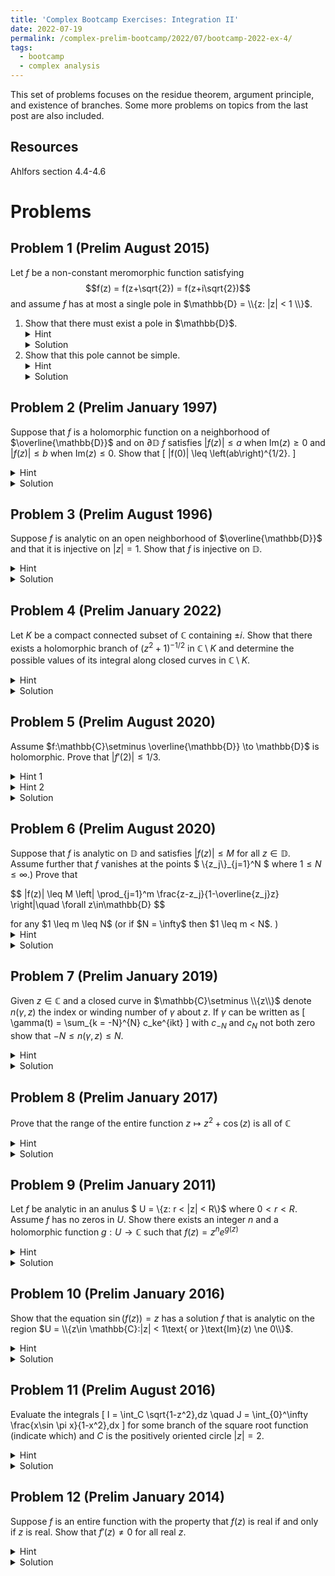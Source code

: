 ```yaml
---
title: 'Complex Bootcamp Exercises: Integration II'
date: 2022-07-19
permalink: /complex-prelim-bootcamp/2022/07/bootcamp-2022-ex-4/
tags:
  - bootcamp
  - complex analysis
---
```


This set of problems focuses on the residue theorem, argument principle, and existence of branches. Some more problems on topics from the last post are also included. 

Resources
------
Ahlfors section 4.4-4.6

Problems
======

Problem 1 (Prelim August 2015)
------
Let $f$ be a non-constant meromorphic function satisfying $$f(z) = f(z+\sqrt{2}) = f(z+i\sqrt{2})$$ and assume $f$ has at most a single pole in $\mathbb{D} = \\{z: |z| < 1 \\}$. 
<ol><li>
Show that there must exist a pole in $\mathbb{D}$. 
<details>
	<summary>Hint</summary>
	If there is no pole in $\mathbb{D}$ how many poles can $f$ have elsewhere?
</details>
<details>
	<summary>Solution</summary>
	Note that we can fit a square in side of $\mathbb{D}$ with sides parallel to the real/imaginary axes and with lengths $\sqrt{2}$. 
	If there is no pole in this square then $f$ is bounded on it. 
	However, since our periods are $\sqrt{2},i\sqrt{2}$ it would then follow that $f$ is bounded on all of $\mathbb{C}$ - hence its entire and by Liouville's theorem must be constant. 
	Therefore, there exists at least one pole in this square contained in $\mathbb{D}$. 
</details>
</li><li>
Show that this pole cannot be simple.
<details>
	<summary>Hint</summary>
	Try integrating along a square with side lengths $\sqrt{2}$. 
</details>
<details>
	<summary>Solution</summary>
	We can parameterize a path along the square from part (a) by $\gamma:[0,1] \to \mathbb{C}$ a piecewise linear function $\gamma$ <br>
	<img src="{{ site.baseurl }}/assets/complex-ex-4/square_contour.png" class="center" alt="Square contour"><br>
	Note that due to the period, the values of $f$ along $\gamma_1$ and $\gamma_2$ are identical, however we are now traversing in the opposite direction so $\gamma_1' = -\gamma_2'$. 
	This gives us the relationship 
	$$ \begin{align*} \int_{\gamma_2} f\,dz &= \int_{0}^{1/4} \gamma'_2(t+1/2) f(\gamma_2(t+1/2))\,dt \\&= -\int_{1/4}^0 \gamma_2'(3/4-u) f(\gamma_2(3/4 - u))\,du \\&= -\int_0^{1/4} \gamma_1'(u)f(\gamma_1(u))\,du = - \int_{\gamma_1} f\,dz\end{align*}$$
	The same applies to $\gamma_3$ and $\gamma_4$. Hence, if our pole lies at $z_0 \in \mathbb{D}$, we find
	$$ 2\pi i\text{res}(f,z_0) = \int_\gamma f\,dz = 0 $$
	allowing us to conclude that the pole at $z_0$ is not simple. 
</details>
</li></ol>

Problem 2 (Prelim January 1997)
------
Suppose that $f$ is a holomorphic function on a neighborhood of $\overline{\mathbb{D}}$ and on $\partial \mathbb{D}$ $f$ satisfies $|f(z)| \leq a$ when $\text{Im}(z) \geq 0$ and $|f(z)| \leq b$ when $\text{Im}(z) \leq 0$. Show that
\[ |f(0)| \leq \left(ab\right)^{1/2}. \]
<details>
	<summary>Hint</summary>
	Consider both $f(z)$ and $f(-z)$. 
</details>
<details>
	<summary>Solution</summary>
	Defining $g(z) =f(z)f(-z)$ we find that $|g(z)| \leq ab$ on the boundary of the disk, hence by maximum modulus we see that $|g(0)| = |f(0)|^2 \leq ab$. 
</details>

Problem 3 (Prelim August 1996)
------
Suppose $f$ is analytic on an open neighborhood of $\overline{\mathbb{D}}$ and that it is injective on $|z| = 1$. 
Show that $f$ is injective on $\mathbb{D}$. 
<details>
		<summary>Hint</summary>
	Apply the Jordan curve theorem. What can you deduce about solutions to $f(z) = w$ for arbitrary $w\in \mathbb{C}$? 
</details>
<details>
	<summary>Solution</summary>
	Let $\gamma:[0,1] \to \partial \mathbb{D}$ be a parameterization of the unit circle. 
	Since $f$ is injective we see that $f\circ \gamma$ is a simple closed curve, and by the Jordan curve theorem we see that $\mathbb{C}\setminus f\circ \gamma([0,1])$ has the two connected components $$ \begin{align*} U &= \{ z: n(f\circ \gamma,z) = 0 \} \\ V&= \{z:n(f\circ \gamma,z) = \pm 1\end{align*}\}$$
	where the $\pm 1$ just depends on orientation. 
	Using the argument principle we find that the number of solutions to $f(z) = w$ is $$ \frac{1}{2\pi i} \int_{\gamma} \frac{f'(z)}{f(z) - w}\,dz = \frac{1}{2\pi i} \int_{f\circ \gamma} \frac{1}{z-w}\,dz = n(f\circ \gamma,w) = 0\text{ or } \pm 1$$
	hence $f(z) = w$ has at most one solution so $f$ must be injective.
</details>

Problem 4 (Prelim January 2022)
------
Let $K$ be a compact connected subset of $\mathbb{C}$ containing $\pm i$. 
Show that there exists a holomorphic branch of $(z^2 + 1)^{-1/2}$ in $\mathbb{C} \setminus K$ and determine the possible values of its integral along closed curves in $\mathbb{C} \setminus K$. 
<details>
	<summary>Hint</summary>
	Recall that a branch of $\log f$ exists for a function $f$ on a domain $U$ if and only if $\int_\gamma f'/f\,dz = 0$ for all closed curves $\gamma:S^1\to U$. 
	If this this integral is nonzero, consider defining a multivalued primitive and composing with $e^z$, if the values differ by multiples of $2\pi i$ the composition is a single valued function. 
</details>
<details>
	<summary>Solution</summary>
	Letting $f(z) = (z^2 + 1)^{-1/2}$ we can compute that $$ \frac{f'(z)}{f(z)} = -\frac{z}{z^2 + 1} $$
	which has poles of order $2$ at $\pm i$. 
	We then compute 
	$$\text{res}_{z= i}\left( \frac{f'}{f}\right) = \lim_{z\to i} -(z-i) \frac{z}{(z^2 + 1)^2} = -\frac{i}{2i} = -\frac{1}{2} $$
	and performing the same computation at $z = -i$ we find 
	$$ \text{res}_{z = -i}\left(\frac{f'}{f}\right) = -\frac{1}{2} = \text{res}_{z = i}\left(\frac{f'}{f}\right) $$
	as well. 
	Finally, if $\gamma$ is a closed curve in $\mathbb{C}\setminus K$ the residue theorem gives us that 
	$$ \int_\gamma \frac{f'}{f}\,dz = -i\pi (n(\gamma, i) + n(\gamma, -i)). $$
	We now note that $n(\gamma,i) = n(\gamma,-i)$ for any such curve divides $\mathbb{C} \setminus \gamma(I)$ into connected components with identical index. 
	Therefore, 
	$$ \int_\gamma \frac{f'}{f}\,dz = -2i\pi k $$
	for $k\in \mathbb{Z}$. 
	In general, we know that a logarithm of a function $f$ exists when this integral is zero for all closed curves $\gamma$ so we are not fortunate enough to arrive at a branch fo $\log(f)$. 
	However, since the integral over closed $\gamma$ is always a multiple of $2\pi i$ we see that it matches the period of $\text{exp}$. 
	As a result, we can define a multivalued map $h:\mathbb{C} \setminus K \to \mathbb{C}$ by fixing some $z_0 \in \mathbb{C}\setminus K$ and letting $l = \log f(z_0)$ for any branch of $\log$ and $\sqrt{}$ with appropraite domains. Then
	$$ h(\xi) = \left\{ l + \int_{\gamma} \frac{f'}{f}\,dz: \gamma: [0,1], \gamma(0) = z_0, \gamma(1) = \xi \right\}.$$
	(Note that this is assuming that there is just one connected component in $\mathbb{C} \setminus K$. This is not necessarily true, but we can define $h$ on other components by fixing other $z_0$ in that component and working piecewise.)
	From prior work we see the values of $h(\xi)$ all differ by multiples of $2\pi i$ hence $z \mapsto \exp(h(z))$ is a well defined function. 
	We can also see that this function is holomorphic, for if we select any $z$ in the domain there exists a simply connected neighborhood $U$ of $z$ for which $$ \int_\gamma \frac{f'}{f}\,dz = 0$$ for all closed curves $\gamma:[0,1]\to U$. 
	Hence we can locally define a holomorphic branch $l$ of $\log f$ on this domain and in $U$ $\text{exp}(h(z)) = \text{exp}(l(z))$ showing the left hand side is indeed holomorhpic at $z$. <br>
	Finally, we must show that $\text{exp}(h(z))$ is indeed a branch of $f$. 
	Differentiating $\text{exp}(2h(z))/(f(z))^2$ we find 
	$$ 
	\begin{align*}
		\frac{d}{dz} \text{exp}(2h(z))(z^2 + 1) &= h'(z)\text{exp}(2h(z))f(z) + 2z \text{exp}(2h(z)) \\
		&= 2\text{exp}(2h(z)) \left[ \frac{-z}{z^2 + 1} + \frac{z}{z^2 + 1}\right] = 0 
	\end{align*} 
	$$
	showing that the functions are multiples of one another. Finally, evaluating at $z_0$ we see $\text{exp}(h(z_0)) = \text{exp}(l) = f(z_0)$ hence they are identical. 

	<br><i>Original solution to second part</i><br>
	To compute the integral of this branch over a closed curve first note that any such curve $\gamma$ can be replaced by a curve on a circle of radius $> R$ with the same integral (due to Cauchy's theorem.)
	We can let $R$ be greater the largest modulus attained on $K$. 
	Then note our branch restricted to $\mathbb{C} \setminus \overline{B_r(0)}$ can be continued analytically to $\mathbb{C}\setminus [-i,i]$. 
	Finally, we can construct a dumbbell contour along the segment $[-i,i]$ like so <br>
	<img src="{{site.baseurl}}/assets/complex-ex-4/dumbbell_contour.png" class="center" alt="Dumbbell contour"><br>
	On this contour we first note that as we shrink the dumbbell the contribution from the circular regions goes to zero. 
	Indeed, at $i$ we can let $\gamma(\theta) = re^{i\theta} + i$, then $|(\gamma(\theta)^2 + 1)^{-1/2}| \leq [r(2-r)]^{-1/2}$ after factoring.
	Then by the ML-lemma we find that 
	$$ \begin{align*}
		\left| \int_\gamma \sqrt{z^2 + 1} \, dz \right| &\leq L(\gamma)[r(2-r)]^{-1/2} \\
		&= 2\pi \frac{\sqrt{r}}{\sqrt{2-r}} \to 0
	\end{align*} $$
	as $r\to 0$. 
	This shows that integrating along a simple closed circle of radius $> 1$ is equivalent to integrating up and down the segment $[-i,i]$, however when we swap directions we hop over our branch cut so the values will be negated.
	This negation is justified by the integral of $f'/f$ along any small circle around $\pm i$, which we know gives $\pm \pi i$ so upon exponetiating we will find the across the branch cut our brach differs by a factor of $e^{i\pi}$. 
	Integrating in one direction we find 
	$$ \int_{[-i,i]} \frac{1}{\sqrt{1+z^2}}\,dz = \int_{-1}^1 \frac{i}{\sqrt{1-t^2}}\,dt = \pm \pi i $$
	hence the integral over any closed curve will be an integer multiple of $2\pi i$. 

	<br><i>Toby's solution to second part</i><br>
	Observe that 
	$$ \left( (1+z^2)^{-1/2} - \frac{1}{z} \right)\left( (1+z^2)^{-1/2} + \frac{1}{z} \right) = \frac{1}{1+z^2} - \frac{1}{z^2} = -\frac{1}{z^2 + z^4} $$
	which, for $|z| > 1$, has absolute value below $1/|z|^4$. 
	Using the triangle inequality we find 
	$$ \left| \int_\gamma (1+z^2)^{-1/2} \,dz - \int_\gamma \frac{1}{z} \,dz \right| \leq \int_\gamma \left| \frac{1}{z^4} \right|\,dz  \leq \text{Length}(\gamma) \sup |\gamma(t)|^{-4}.$$
	Finally, we note that we can homotope $\gamma$ into a sequence of circular loops with arbitrarily large radius $R$, so the right hand side becomes $\leq 2\pi R\cdot R^{-4} \to 0$ as $R\to \infty$, establishing
	$$ \int_\gamma (1+z^2)^{-1/2} \,dz = \int_\gamma \frac{1}{z} \,dz = 2\pi n$$
	for some $n\in \mathbb{Z}$. 
</details>

Problem 5 (Prelim August 2020)
------
Assume $f:\mathbb{C}\setminus \overline{\mathbb{D}} \to \mathbb{D}$ is holomorphic. Prove that $|f'(2)| \leq 1/3$.
<details>
	<summary>Hint 1</summary>
	Precompose with $1/z$ and note the singularity at zero is removable to make this a map $\mathbb{D}\to \mathbb{D}$.
</details>
<details>
	<summary>Hint 2</summary>
	Use a Mobius transformation on the disk that maps $1/2 \mapsto 0$. 
	Then the Schwarz inequality gives a bound on the derivative at zero. 
	This related to the "Schwarz-Pick" theorem and its very handy have memorized. 
</details>
<details>
	<summary>Solution</summary>
	Define $g:\mathbb{D} \to \mathbb{D}$ as $g(z) = f(z^{-1})$ for $z \ne 0$ and at $z = 0$ the singularity is removable, so just define $g(0)$ to be the limit. 
	Then to estimate $f'(2)$ we will first estimate $g'(1/2)$.
	The Schwarz-Pick theorem states that 
	$$ \left| \frac{ g(z_1) - g(z_2) }{1-\overline{g(z_1)} g(z_2) } \right| \leq \left| \frac{z_1 - z_2 }{1-\overline{z_1} z_2 } \right| $$
	Swapping the denominator on the left and the numerator on the right we see the left hand side becomes the difference quotient between the points $z_1,z_2$. 
	Letting both of these values approach an arbitrary $z \in \mathbb{D}$ we find
	$$ |g'(z)| \leq \frac{1 - |g(z)|^2}{1 - |z|^2}$$
	which leads us to 
	$$ \left| -f'(2)\left(\frac{1}{2}\right)^{-2} \right| = \left| g'\left( \frac{1}{2}\right)\right| \leq \frac{1-|g(1/2)|}{1-(1/2)^2} \leq \frac{4}{3} $$
	giving the desired bound. 
</details> 

Problem 6 (Prelim August 2020)
------
Suppose that $f$ is analytic on $\mathbb{D}$ and satisfies $|f(z)| \leq M$ for all $z\in \mathbb{D}$. Assume further that $f$ vanishes at the points $ \\{z_j\\}_{j=1}^N $ where $1 \leq N \leq \infty$.)
Prove that 
<p> $$ |f(z)| \leq M \left| \prod_{j=1}^m \frac{z-z_j}{1-\overline{z_j}z} \right|\quad \forall z\in\mathbb{D} $$ </p>
for any $1 \leq m \leq N$ (or if $N = \infty$ then $1 \leq m < N$. )
<details>
	<summary>Hint</summary>
	Consider the function $$ g(z) = \frac{f(z)}{\prod_{j=1}^m \frac{z-z_j}{1-\overline{z_j}z} }. $$ Are its singularities removable? What is $|g|$ as you approach $\partial \mathbb{D}$?
</details>
<details>
	<summary>Solution</summary>
	As discussed in the conformal mapping section, maps of the form $$ z\mapsto \frac{z-a}{1-\overline{a}z}$$ fix the disk and have a single simple root at $z = a$. 
	As a result of this, the singularities of $g$ introduced by the roots $z_j$ are removable as they are roots of $f$ of the same or higher order. 
	Additionally on the boundary these fractional transformations have norm $1$ while $|f| \leq M$ as we approach the boundary. 
	It follows that $g$ is bounded by $M$ on the boundary of $\mathbb{D}$ and hence by max modulus we have 
	$$ |g(z)| = \left|\frac{f(z)}{\prod_{j=1}^m \frac{z-z_j}{1-\overline{z_j}z} } \right| \leq M$$
	and multiplying over by the fractional transformations gives the desired bound. 

	<br> _Note: this is actually part (a) of a two part problem. The second part will be in a later list._
</details>

Problem 7 (Prelim January 2019)
------
Given $z\in \mathbb{C}$ and a closed curve in $\mathbb{C}\setminus \\{z\\}$ denote $n(\gamma,z)$ the index or winding number of $\gamma$ about $z$. 
If $\gamma$ can be written as \[ \gamma(t) = \sum_{k = -N}^{N} c_ke^{ikt} \]
with $c_{-N}$ and $c_N$ not both zero show that $-N \leq n(\gamma, z) \leq N$. 
<details>
	<summary>Hint</summary>
	Can you relate this integral to an application of the argument principle on a suitable function?
</details>
<details>
	<summary>Solution</summary>
	If we let $\phi:[0,2\pi] \to \mathbb{C}$ be $\phi(\theta ) = e^{i\theta}$ and $R(z) = \sum_{k=-N}^N c_kz^k$ then $\gamma = R\circ \phi$ and
	$$ \begin{align*} 
		2\pi i n(\gamma, z) &= \int_\gamma \frac{1}{\xi - z}\,d\xi \\
		&= \int_\phi \frac{R'(\xi)}{R(\xi) - z} \,d\xi
	\end{align*} $$
	which, by the argument principle, is the sum of the orders of the roots and poles of $R(\xi) - z$ contained within $\mathbb{D}$. 
	Note that $\xi^N(R(\xi) - z)$ is a polynomial of degree $2N$ and hence has between $0$ and $2N$ roots within $\mathbb{D}$. 
	Now, comparing this to $R(\xi) - z)$ we have increased the order of the root at zero by $N$. 
	So, we have over counted by $N$ and hence $$ -N \leq n(\gamma, z) \leq N $$

</details>

Problem 8 (Prelim January 2017)
------
Prove that the range of the entire function $z\mapsto z^2 + \cos(z)$ is all of $\mathbb{C}$
<details>
	<summary>Hint</summary>
	Picard's theorem tells us that this functions range can exclude at most one value. Use this to deduce that if this value exists it is in $\mathbb{R}$ then apply Rouche's theorem to show it does not exist. 
</details> 
<details>
	<summary>Solution</summary>
	If the map is not surjective suppose that it never attains $w \in \mathbb{C}$. 
	If $w \notin \mathbb{R}$ note that by Picard's theorem there is some $z$ such that $z^2 + \cos(z) = \overline {w}$ and since $\cos z$'s Taylor series has all real coefficients we have $$ w = \overline{z^2 + \cos(z)} = \overline{z}^2 + \cos(\overline{z})$$ a contradiction, hence if $w$ exists we have $w \in \mathbb{R}$. <br>

	By some simple calculus we can find that the minimum of $z^2+\cos(z)$ on $\mathbb{R}$ is $1$, hence $w < 1$. 
	For the remaining cases we can use symmetric Rouche's theorem on the functions $f(z) = z^2 + \cos(z) - w$ and $g(z) = \cos(z) - w$ to show both have the same number of roots in $\mathbb{C}$, and since $\cos$ is surjective this will complete the proof. <br>
	To do this, define the path $\Lambda = \partial \{x + i y: |x| < 2n\pi, |y| < n\}$. 
	On horizontal segments we note that $$|cos(z) - w| \geq \left| \frac{e^{\pm n} + e^{\mp n}}{2} - w \right| \geq \frac{1}{2} e^n - |w| $$
	while $|f(z) - g(z)| = |z^2| = 4\pi^2n^2 + n^2$, hence if we take $n$ suitably large we find $$|f(z) - g(z)| < |f(z)| + |g(z)|$$ on the horizontal sides of $\Lambda$. 
	On the vertical sides we note that $\cos(\pm 2\pi n + iy) = (e^y+e^{-y})/2 \geq 1 > w$, so $g(z) > 0$. 
	The triangle inequality yields $|z^2| \leq |z^2 + \cos(z) - w| + |\cos(z) -w|$, and we know equality occurs if and only if both $f$ and $-g$ point in the same direction at $z$. 
	Since $\cos(z) - w  > 0 $ we see that for equality to occur must require $z^2 \in \mathbb{R}$ which can only occur if $z\in \mathbb{R}$ or $i\mathbb{R}$. 
	The only points on the vertical edges satisfying this condition are $\pm 2n \pi$, but at these points we find 
	$$ |4n^2 \pi^2| <| 4n^2 \pi^2 + 1 - w| + |1-w| $$
	hence showing $|f-g| < |f|+|g|$ on $\Lambda$. 
	Finally, since $z\mapsto \cos z$ is surjective it follows $z\mapsto z^2 + \cos z$ is a surjective as well.
	<br> <i>The main part of the argument using Rouche's theorem is modified from <a href="https://math.stackexchange.com/q/1300356">this answer</a>.</i>
</details>

Problem 9 (Prelim January 2011)
------
Let $f$ be analytic in an anulus $ U = \\{z: r < |z| < R\\}$ where $0 < r < R$. 
Assume $f$ has no zeros in $U$. Show there exists an integer $n$ and a holomorphic function $g:U\to \mathbb{C}$ such that $f(z) = z^n e^{g(z)}$
<details>
	<summary>Hint</summary>
	What conditions must $f$ satisfy for this to be true with $n = 0$? If $\gamma$ is a simple closed curve in $U$ then what is the index $n(f\circ \gamma,0)$? Does it depend on $\gamma$?
</details> 
<details>
	<summary>Solution</summary>
	Solving for $g$ this expression becomes $$ g(z) = \log(f(z)z^{-n})$$ so we are looking for a branch of $\log$. 
	We know that such a branch will exist if 
	$$ 0 = \int_\gamma \frac{f'(z) - n f(z)z^{-n-1}}{f(z)z^{-n}}\,dz = \int_\gamma \frac{f'(z)}{f(z)} - n\frac{z^{-n-1}}{z^{-n}}\,dz $$
	which is equivalent to $n(f\circ \gamma, 0) = n\cdot n(\gamma,0)$. 
	To define $n$ lets let $\gamma = c$ be a circle centered at $0$ contained in $U$. 
	We can note that the choice of radius does not matter, for we can connect the two circle by a "tube" and by Cauchy's theorem the integral of both choices are identical. 
	Further, for a general $\gamma$ with $k = n(\gamma,0)$ we can find a homotopy of this path to $\gamma'$, the circle repeated $k$ times then $n(f\circ \gamma,0) = n(f\circ \gamma',0) = kn(f\circ c,0) =n\cdot kn(c,0) = n\cdot n(\gamma',0) = n \cdot n(\gamma,0)$. 
	This establishes that 
	$$ 0 = \int_\gamma \frac{(f(z)z^{-n})'}{z^{-n}}\,dz $$ for our choice of $n$ therefore there exists a primitive of this function, let this primitive be $g(z)$. 
	Finally, we can verify that $$ \frac{d}{dz} e^{g(z)} \frac{z^n}{f(z)} = 0$$ and $e^{g(z_0)}z_0^n = f(z_0)$ for some $z_0 \in U$ to establish that this is indeed the desired $g$. 
</details>

Problem 10 (Prelim January 2016)
------
Show that the equation $\sin(f(z)) = z$ has a solution $f$ that is analytic on the region $U = \\{z\in \mathbb{C}:|z| < 1\text{ or }\text{Im}(z) \ne 0\\}$. 
<details>
	<summary>Hint</summary>
	Write $\sin(w)$ in terms of $e^{iw}$ and solve for it. You will need to prove the existence of branches of two functions on $U$ to produce $f$. 
</details>
<details>
	<summary>Solution</summary>
	Before we begin finding $f$, first note that if $\gamma$ is any closed curve in $U$ that $$n(\gamma,1) = n(\gamma,-1) = 0.$$
	This is because the set $\mathbb{C} \setminus \gamma(I)$ has one unbounded component with $n(\gamma,z) = 0$ for all $z$ contained in this component. 
	By definition of $U$ we see that the rays $(-\infty,-1],[1,\infty)$ are both unbounded connected sets not intersecting $\gamma$ and hence must lie entirely within this component. 
	<br>
	Fix $z \in U$, we wish to solve $$ \frac{e^{iw} - e^{-iw}}{2i} = \sin(w) = z.$$
	We see that $e^{iw}$ must solve the quadratic 
	$$ \left(e^{iw}\right)^2 -2iz\left(e^{iw} \right) - 1 = 0 $$
	which gives 
	$$ e^{iw} = \frac{2iz +\sqrt{4-4z^2}}{2} = iz + \sqrt{1-z^2}$$ for some branch of $z\mapsto \sqrt{1-z^2}$ defined on $U$. 
	To observe that such a branch exists note that its logarithmic derivative is 
	$$ - \frac{z}{1-z^2} $$ which is meromorphic with two poles at $z = \pm 1$. 
	By the above note about $n(\gamma,\pm 1) = 0$ for all $\gamma$ in $U$ the residue theorem gives us
	$$ \int_\gamma - \frac{z}{1-z^2}\,dz = 0 $$
	hence a primitive $P$ exists, and we can take our branch to be $\sqrt{1-z^2} = e^{P(z)}$, given the primitive has correct initial value. 
	<br>
	Now to fully solve the equation we must find a logarithm of $iz + \sqrt{1-z^2} = iz + e^{P(z)}$. 
	Proceeding as usual, we compute its logarithmic derivative as 
	$$ \frac{i + P'(z)e^{P(z)}}{iz + e^{P(z)}} $$
	which has poles at $z$ for which $e^{P(z)} = iz$. 
	This is equivalent to $1-z^2 = -z^2$ for any choice of our branch $e^{P(z)}$, hence the function is holomorphic in $U$ and since $U$ is simply connected this allows us to construct a primitive. 
	This primitive is then our branch of $\log(iz + \sqrt{1-z^2})$. 
	Multiplying it by $-i$ then gives the function $f$ satisfying $f(z) = w$ in $U$. 
</details>

Problem 11 (Prelim August 2016)
------
Evaluate the integrals  \[  I = \int_C \sqrt{1-z^2}\,dz \quad J = \int_{0}^\infty \frac{x\sin \pi x}{1-x^2}\,dx \] for some branch of the square root function (indicate which) and $C$ is the positively oriented circle $|z| = 2$. 
<details>
	<summary>Hint</summary>
	Note that for $I$ there are no residues, but instead branch points. <br>
	For $J$ consider integrating $$f(z) = \frac{ze^{i\pi z}}{1-z^2}$$ over a large semicircle with side on $\mathbb{R}$, closely avoiding the poles at $z = \pm 1$. 
</details>
<details>
	<summary>Solution</summary>
	For $I$ we can construct a branch of $\sqrt{1-z^2}$ defined on $\mathbb{C}\setminus [-1,1]$ mapping $i \mapsto +\sqrt{2}$. 
	From here, we could proceed identically to problem 4 using a dumbbell contour with "weights" centered at the branch points $z = \pm 1$. 
	In the limiting case as the width of tubes and circles goes to zero we arrive at the integral over $C$ being the same as $$2\int_{-1}^1 \sqrt{1-x^2}\,dx = \pi.$$
	To check this, if $\gamma_r$ is a circle of radius $r$ at centered at one of $z = \pm 1$ we find that 
	$$\left| \int_{\gamma_r} \sqrt{1-z^2} \,dz \right| \leq (2\pi r)\sup_{z\in \gamma_r} |\sqrt{1-z^2}| = C2\pi r^{3/2} \to 0$$ as $r \to 0$ by the ML inequality. 
	Next we must justify the resulting integral by looking at our function along the line $0+ir$ as $r\to 0$. 
	Along this branch cut we know that it will approach some value of $\sqrt{1-0^2}$, the branch either being on the positive or negative real axis. 
	We can see that since $i \mapsto +\sqrt{2}$ that the away from the branch cut it is $>0$, but we also know that there are no roots of $1-z^2$ in $i\mathbb{R}$, hence it remains positive for all $r > 0$. This shows that on this side we approach the positive $+\sqrt{1-x^2}$.
	To see that the other side converges to the negative branch, consider that the residues of $f'/f$ at its poles are $\pi i$, hence sign switches when going around $\pm 1$ (similar to the work done in problem 4.)

	<br>
	Another strategy is to use the substitution $u = z^{-1}$, which transforms integral to be over $|z| = 1/2$ with a single pole inside, allowing us to use the residue theorem. 
	Note that finding the residues can be difficult due to choice of branches. 

	<br>
	For $J$ consider the contour that is a large semicircle of radius $R > 0$ with smaller semicircles of radius $r$ cut out at the points $z = \pm 1$. <br>
	<img src="{{ site.baseurl }}/assets/complex-ex-4/circle_contour.png" class="center" alt="Circular contour avoiding poles on real axis"><br>
	Over this contour we will integrate $$ f(z) = \frac{z e^{\pi i z}}{1-z^2}.$$
	First, note that on the largest semicircle we have 
	$$ \begin{align*} \left| \int_{\gamma_R} f(x)\,dx \right| &\leq 2\int_0^{\pi/2} \frac{R^2}{R^2-1} e^{-\pi R\sin \theta}\,d\theta \\&\leq 2\int_0^{\pi/2} \frac{R^2}{R^2-1} e^{-2 R\theta}\,d\theta \\&=  \frac{R^2}{R^2 - 1} \left[ \frac{1}{2R} - \frac{1}{2R}e^{-\pi R} \right] \end{align*}$$
	which converges to zero as $R \to \infty$. 
	Now, taking the limit as $r\to 0$ of the small circles around the poles at $z = \pm 1$ we see that each circular arc's integral approaches $-\pi i\text{res}_{z = \pm 1}(f)$ (this is because we can write $f(z) = R/(z-p) + g(z)$ where $R$ is the residue at $z = p$ and $g(z)$ is holomorphic near $z = p$. Integrating on the half arc will arrive at $-\pi i R.$ See Ahlfors 4.5.3.) 
	Quick calculations show that
	$$ \text{res}_{z=1}(f) = \text{res}_{z= -1}(f) = \frac{1}{2} $$
	hence by applying Cauchy's theorem and letting $R\to \infty, r\to 0$ we find 
	$$\int_\mathbb{R} f(z)\,dz = \pi i $$
	and finally, equating imaginary parts and dividing by 2 (due to evenness of the integrad) we arrive at
	$$ J = \frac{\pi}{2} $$
</details>


Problem 12 (Prelim January 2014)
------
Suppose $f$ is an entire function with the property that $f(z)$ is real if and only if $z$ is real. Show that $f'(z) \ne 0$ for all real $z$. 
<details>
	<summary>Hint</summary>
	If $f'(w) = 0$ consider applying the argument principle to $f(w) - w$. 
</details>
<details>
	<summary>Solution</summary>
	Following the hint, we  can suppose that $f(w)$ is a function with a double root at the origin. The argument principle says if $\gamma_r(\theta) = re^{i\theta}$ is any positively oriented circle of radius $r > 0$ we have
	$$ 4\pi i = \int_{\gamma_r} \frac{f'(z)}{f(z)}\,dz = 2\pi i n(f\circ \gamma_r,0).$$
	Note however, that the curve $f\circ \gamma_r$ can only intersect the real axis twice - at $\theta = 0,\pi$. 
	For $\theta \in (0,\pi)$ we must have that $f\circ \theta$ is entirely in the upper or lower half plane, and upon hitting $\mathbb{R}$ again at $\theta = \pi$ the argument will have either changed to $\pm \pi$ (in the case that $f(r),f(-r)$ have different signs) or $0$ (if the signs are identical.) 
	Repeating this argument between $(\pi, 2\pi)$ we arrive at $n(f\circ \gamma_r,0) = \pm 1$ or $0$, which contradicts the existence of a double root at the origin. 
</details>
